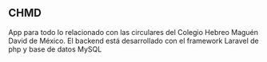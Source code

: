 ## CHMD
App para todo lo relacionado con las circulares del Colegio Hebreo Maguén David de México.
El backend está desarrollado con el framework Laravel de php y base de datos MySQL
